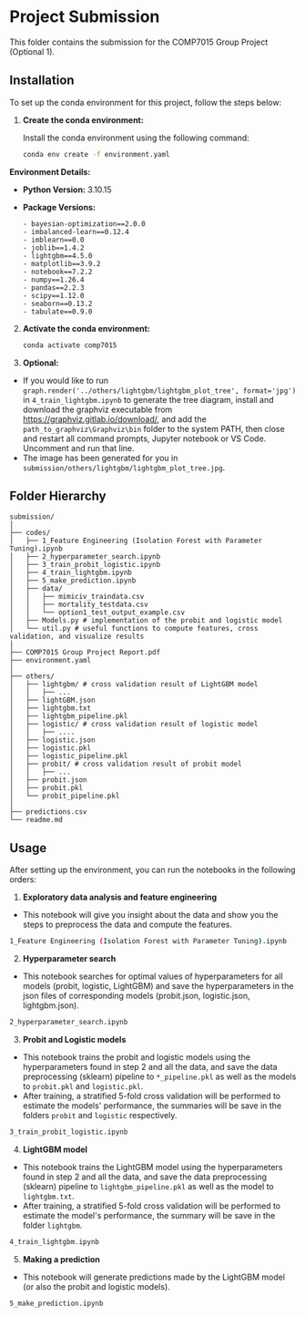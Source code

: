 # Project Submission

This folder contains the submission for the COMP7015 Group Project (Optional 1).

## Installation

To set up the conda environment for this project, follow the steps below:


1. **Create the conda environment:**

    Install the conda environment using the following command:

    ```bash
    conda env create -f environment.yaml
    ```

**Environment Details:**

- **Python Version:** 3.10.15
- **Package Versions:** 

      - bayesian-optimization==2.0.0
      - imbalanced-learn==0.12.4
      - imblearn==0.0
      - joblib==1.4.2
      - lightgbm==4.5.0
      - matplotlib==3.9.2
      - notebook==7.2.2
      - numpy==1.26.4
      - pandas==2.2.3
      - scipy==1.12.0
      - seaborn==0.13.2
      - tabulate==0.9.0

2. **Activate the conda environment:**

    ```bash
    conda activate comp7015
    ```
3. **Optional:**
- If you would like to run `graph.render('../others/lightgbm/lightgbm_plot_tree', format='jpg')` in `4_train_lightgbm.ipynb` to generate the tree diagram, install and download the graphviz executable from https://graphviz.gitlab.io/download/, and add the `path_to_graphviz\Graphviz\bin` folder to the system PATH, then close and restart all command prompts, Jupyter notebook or VS Code. Uncomment and run that line. 
- The image has been generated for you in `submission/others/lightgbm/lightgbm_plot_tree.jpg`.

## Folder Hierarchy


```
submission/
│
├── codes/
│   ├── 1_Feature Engineering (Isolation Forest with Parameter Tuning).ipynb
│   ├── 2_hyperparameter_search.ipynb
│   ├── 3_train_probit_logistic.ipynb
│   ├── 4_train_lightgbm.ipynb
│   ├── 5_make_prediction.ipynb
│   ├── data/
│   │   ├── mimiciv_traindata.csv
│   │   ├── mortality_testdata.csv
│   │   └── option1_test_output_example.csv
│   ├── Models.py # implementation of the probit and logistic model
│   └── util.py # useful functions to compute features, cross validation, and visualize results
│
├── COMP7015 Group Project Report.pdf
├── environment.yaml
│
├── others/
│   ├── lightgbm/ # cross validation result of LightGBM model
│   │   ├── ...
│   ├── lightGBM.json
│   ├── lightgbm.txt
│   ├── lightgbm_pipeline.pkl
│   ├── logistic/ # cross validation result of logistic model
│   │   ├── ....
│   ├── logistic.json
│   ├── logistic.pkl
│   ├── logistic_pipeline.pkl
│   ├── probit/ # cross validation result of probit model
│   │   ├── ...
│   ├── probit.json
│   ├── probit.pkl
│   └── probit_pipeline.pkl
│
├── predictions.csv
└── readme.md
```

## Usage

After setting up the environment, you can run the notebooks in the following orders:

1. **Exploratory data analysis and feature engineering**

- This notebook will give you insight about the data and show you the steps to preprocess the data and compute the features.
```bash
1_Feature Engineering (Isolation Forest with Parameter Tuning).ipynb
```
2. **Hyperparameter search**
- This notebook searches for optimal values of hyperparameters for all models (probit, logistic, LightGBM) and save the hyperparameters in the json files of corresponding models (probit.json, logistic.json, lightgbm.json).
```bash
2_hyperparameter_search.ipynb
```
3. **Probit and Logistic models**
- This notebook trains the probit and logistic models using the hyperparameters found in step 2 and all the data, and save the data preprocessing (sklearn) pipeline to `*_pipeline.pkl` as well as the models to `probit.pkl` and `logistic.pkl`. 
- After training, a stratified 5-fold cross validation will be performed to estimate the models' performance, the summaries will be save in the folders `probit` and `logistic` respectively.
```bash
3_train_probit_logistic.ipynb
```

4. **LightGBM model**
- This notebook trains the LightGBM model using the hyperparameters found in step 2 and all the data, and save the data preprocessing (sklearn) pipeline to `lightgbm_pipeline.pkl` as well as the model to `lightgbm.txt`. 
- After training, a stratified 5-fold cross validation will be performed to estimate the model's performance, the summary will be save in the folder `lightgbm`.
```bash
4_train_lightgbm.ipynb
```

5. **Making a prediction**
- This notebook will generate predictions made by the LightGBM model (or also the probit and logistic models).
```bash
5_make_prediction.ipynb
```